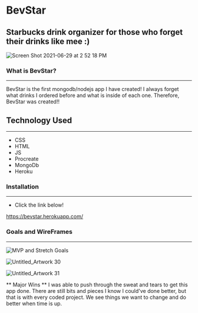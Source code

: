 # BevStar
Starbucks drink organizer for those who forget their drinks like mee :) 
--- 

![Screen Shot 2021-06-29 at 2 52 18 PM](https://user-images.githubusercontent.com/80727104/123872219-a3adfb80-d8e9-11eb-8e16-c735327f85ad.png)

### What is BevStar?
---
BevStar is the first mongodb/nodejs app I have created!  I always forget what drinks I ordered before and what is inside of each one.  Therefore, BevStar was created!!

## Technology Used 

---

- CSS 
- HTML
- JS
- Procreate
- MongoDb
- Heroku 

### Installation 

---

- Click the link below!

https://bevstar.herokuapp.com/

### Goals and WireFrames

---

![MVP and Stretch Goals](https://user-images.githubusercontent.com/80727104/123872660-3f3f6c00-d8ea-11eb-993a-25b5d740a624.png)

![Untitled_Artwork 30](https://user-images.githubusercontent.com/80727104/123872908-8d546f80-d8ea-11eb-8ef2-95f67bcb200f.png)

![Untitled_Artwork 31](https://user-images.githubusercontent.com/80727104/123872916-8f1e3300-d8ea-11eb-9637-3c975910149c.png)


** Major Wins **
I was able to push through the sweat and tears to get this app done. There are still bits and pieces I know I could've done better, but that is with every coded project.  We see things we want to change and do better when time is up. 


